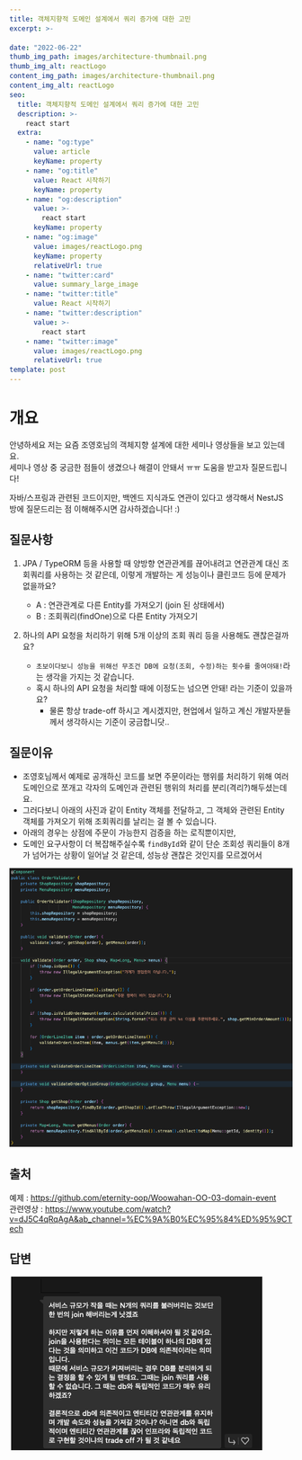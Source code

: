 ```yaml
---
title: 객체지향적 도메인 설계에서 쿼리 증가에 대한 고민
excerpt: >-

date: "2022-06-22"
thumb_img_path: images/architecture-thumbnail.png
thumb_img_alt: reactLogo
content_img_path: images/architecture-thumbnail.png
content_img_alt: reactLogo
seo:
  title: 객체지향적 도메인 설계에서 쿼리 증가에 대한 고민
  description: >-
    react start
  extra:
    - name: "og:type"
      value: article
      keyName: property
    - name: "og:title"
      value: React 시작하기
      keyName: property
    - name: "og:description"
      value: >-
        react start
      keyName: property
    - name: "og:image"
      value: images/reactLogo.png
      keyName: property
      relativeUrl: true
    - name: "twitter:card"
      value: summary_large_image
    - name: "twitter:title"
      value: React 시작하기
    - name: "twitter:description"
      value: >-
        react start
    - name: "twitter:image"
      value: images/reactLogo.png
      relativeUrl: true
template: post
---
```


# 개요
안녕하세요 저는 요즘 조영호님의 객체지향 설계에 대한 세미나 영상들을 보고 있는데요.  
세미나 영상 중 궁금한 점들이 생겼으나 해결이 안돼서 ㅠㅠ 도움을 받고자 질문드립니다!

자바/스프링과 관련된 코드이지만, 백엔드 지식과도 연관이 있다고 생각해서 NestJS 방에 질문드리는 점 이해해주시면 감사하겠습니다! :)

## 질문사항
1. JPA / TypeORM 등을 사용할 때 양방향 연관관계를 끊어내려고 연관관계 대신 조회쿼리를 사용하는 것 같은데, 이렇게 개발하는 게 성능이나 클린코드 등에 문제가 없을까요?
      - A : 연관관계로 다른 Entity를 가져오기 (join 된 상태에서)
      - B : 조회쿼리(findOne)으로 다른 Entity 가져오기
     
2. 하나의 API 요청을 처리하기 위해 5개 이상의 조회 쿼리 등을 사용해도 괜찮은걸까요?
      - `초보이다보니 성능을 위해선 무조건 DB에 요청(조회, 수정)하는 횟수를 줄여야돼!`라는 생각을 가지는 것 같습니다.
      - 혹시 하나의 API 요청을 처리할 때에 이정도는 넘으면 안돼! 라는 기준이 있을까요?
        - 물론 항상 trade-off 하시고 계시겠지만, 현업에서 일하고 계신 개발자분들께서 생각하시는 기준이 궁금합니닷..

## 질문이유
- 조영호님께서 예제로 공개하신 코드를 보면 주문이라는 행위를 처리하기 위해 여러 도메인으로 쪼개고 각자의 도메인과 관련된 행위의 처리를 분리(격리?)해두셨는데요.
- 그러다보니 아래의 사진과 같이 Entity 객체를 전달하고, 그 객체와 관련된 Entity 객체를 가져오기 위해 조회쿼리를 날리는 걸 볼 수 있습니다.
- 아래의 경우는 상점에 주문이 가능한지 검증을 하는 로직뿐이지만, 
- 도메인 요구사항이 더 복잡해주실수록 `findById`와 같이 단순 조회성 쿼리들이 8개가 넘어가는 상황이 일어날 것 같은데, 성능상 괜찮은 것인지를 모르겠어서 

![](images/2022-06-22-11-18-49.png)

## 출처
예제 : https://github.com/eternity-oop/Woowahan-OO-03-domain-event  
관련영상 : https://www.youtube.com/watch?v=dJ5C4qRqAgA&ab_channel=%EC%9A%B0%EC%95%84%ED%95%9CTech
## 답변
![](images/2022-06-22-15-54-32.png)